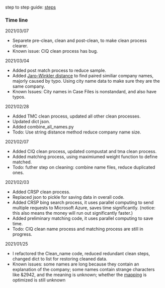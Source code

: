 step to step guide: [steps](https://github.com/FutureMathematician/TMA_match/blob/main/steps.md)


### Time line

2021/03/07
- Separete pre-clean, clean and post-clean, to make clean process clearer.
- Known issue: CIQ clean process has bug.

2021/03/04
- Added post match process to reduce sample.
- Added [Jaro–Winkler distance](https://en.wikipedia.org/wiki/Jaro–Winkler_distance) to find paired similiar company names, majorly caused by typo. Using city name data to make sure they are the same company.
- Known Issues: City names in Case Files is nonstandard, and also have typos.

2021/02/28
- Added TMC clean process, updated all other clean processes.
- Updated dict json.
- Added combine_all_names.py
- Todo: Use string distance method reduce company name size.

2021/02/07
- Added CIQ clean process, updated compustat and tma clean process.
- Added matching process, using maximiumed weight function to define matched.
- Todo: futher step on cleaning: combine name files, reduce duplicated ones.

2021/02/03
- Added CRSP clean process.
- Replaced json to pickle for saving data in overall code.
- Added CRSP bing search process, it uses parallel computing to send multiple requests to Microsoft Azure, saves time significantly. (notice: this also means the money will run out significantly faster.)
- Added preliminary matching code, it uses parallel computing to save time.
- Todo: CIQ clean name process and matching process are still in progress.

2021/01/25
- I refactored the Clean_name code, reduced redundant clean steps, changed dict to list for restoring cleaned data.
- Known issues: some names are long because they contain an explanation of the company; some names contain strange characters like &2942, and the meaning is unknown; whether the [mapping](https://github.com/FutureMathematician/TMA_match/blob/main/Clean_name/dict_char_replace.json) is optimized is still unknown
